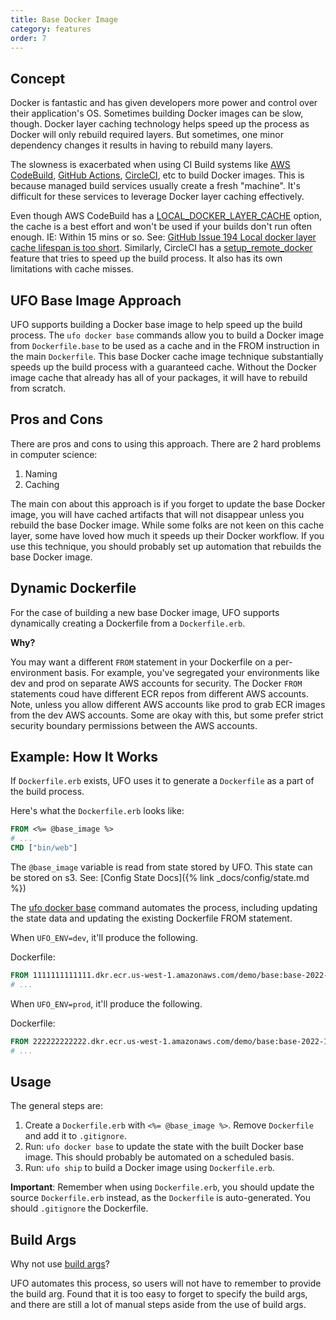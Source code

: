 ```yaml
---
title: Base Docker Image
category: features
order: 7
---
```


## Concept

Docker is fantastic and has given developers more power and control over their application's OS.  Sometimes building Docker images can be slow, though.  Docker layer caching technology helps speed up the process as Docker will only rebuild required layers. But sometimes, one minor dependency changes it results in having to rebuild many layers.

The slowness is exacerbated when using CI Build systems like [AWS CodeBuild](https://aws.amazon.com/codebuild/), [GitHub Actions](https://github.com/features/actions), [CircleCI](https://circleci.com/), etc to build Docker images.  This is because managed build services usually create a fresh "machine".  It's difficult for these services to leverage Docker layer caching effectively.

Even though AWS CodeBuild has a [LOCAL_DOCKER_LAYER_CACHE](https://docs.aws.amazon.com/codebuild/latest/userguide/build-caching.html) option, the cache is a best effort and won't be used if your builds don't run often enough. IE: Within 15 mins or so. See: [GitHub Issue 194 Local docker layer cache lifespan is too short](https://github.com/aws/aws-codebuild-docker-images/issues/194). Similarly, CircleCI
has a [setup_remote_docker](https://circleci.com/docs/2.0/docker-layer-caching/) feature that tries to speed up the build process. It also has its own limitations with cache misses.

## UFO Base Image Approach

UFO supports building a Docker base image to help speed up the build process. The `ufo docker base` commands allow you to build a Docker image from `Dockerfile.base` to be used as a cache and in the FROM instruction in the main `Dockerfile`.  This base Docker cache image technique substantially speeds up the build process with a guaranteed cache.  Without the Docker image cache that already has all of your packages, it will have to rebuild from scratch.

## Pros and Cons

There are pros and cons to using this approach.  There are 2 hard problems in computer science:

1. Naming
2. Caching

The main con about this approach is if you forget to update the base Docker image, you will have cached artifacts that will not disappear unless you rebuild the base Docker image.  While some folks are not keen on this cache layer, some have loved how much it speeds up their Docker workflow.  If you use this technique, you should probably set up automation that rebuilds the base Docker image.

## Dynamic Dockerfile

For the case of building a new base Docker image, UFO supports dynamically creating a Dockerfile from a `Dockerfile.erb`.

**Why?**

You may want a different `FROM` statement in your Dockerfile on a per-environment basis. For example, you've segregated your environments like dev and prod on separate AWS accounts for security. The Docker `FROM` statements coud have different ECR repos from different AWS accounts. Note, unless you allow different AWS accounts like prod to grab ECR images from the dev AWS accounts. Some are okay with this, but some prefer strict security boundary permissions between the AWS accounts.

## Example: How It Works

If `Dockerfile.erb` exists, UFO uses it to generate a `Dockerfile` as a part of the build process.

Here's what the ``Dockerfile.erb`` looks like:

```Dockerfile
FROM <%= @base_image %>
# ...
CMD ["bin/web"]
```

The `@base_image` variable is read from state stored by UFO. This state can be stored on s3. See: [Config State Docs]({% link _docs/config/state.md %})

The [ufo docker base](http://ufoships.com/reference/ufo-docker-base/) command automates the process, including updating the state data and updating the existing Dockerfile FROM statement.

When `UFO_ENV=dev`, it'll produce the following.

Dockerfile:

```Dockerfile
FROM 1111111111111.dkr.ecr.us-west-1.amazonaws.com/demo/base:base-2022-15-10T03-23-34-foobarabc
# ...
```

When `UFO_ENV=prod`, it'll produce the following.

Dockerfile:

```Dockerfile
FROM 222222222222.dkr.ecr.us-west-1.amazonaws.com/demo/base:base-2022-16-10T03-23-34-foobarxzy
# ...
```

## Usage

The general steps are:

1. Create a `Dockerfile.erb` with `<%= @base_image %>`. Remove `Dockerfile` and add it to `.gitignore`.
2. Run: `ufo docker base` to update the state with the built Docker base image. This should probably be automated on a scheduled basis.
3. Run: `ufo ship` to build a Docker image using `Dockerfile.erb`.

**Important**: Remember when using `Dockerfile.erb`, you should update the source `Dockerfile.erb` instead, as the `Dockerfile` is auto-generated. You should `.gitignore` the Dockerfile.

## Build Args

Why not use [build args](https://www.jeffgeerling.com/blog/2017/use-arg-dockerfile-dynamic-image-specification)?

UFO automates this process, so users will not have to remember to provide the build arg. Found that it is too easy to forget to specify the build args, and there are still a lot of manual steps aside from the use of build args.
